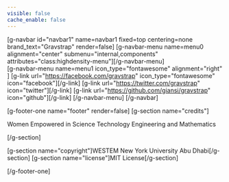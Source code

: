 ```yaml
---
visible: false
cache_enable: false
---
```


[g-navbar id="navbar1" name=navbar1 fixed=top centering=none brand_text="Gravstrap" render=false]
    [g-navbar-menu name=menu0 alignment="center" submenu="internal,components" attributes="class:highdensity-menu"][/g-navbar-menu]    
    [g-navbar-menu name=menu1 icon_type="fontawesome" alignment="right" ]
        [g-link url="https://facebook.com/gravstrap" icon_type="fontawesome" icon="facebook"][/g-link]
        [g-link url="https://twitter.com/gravstrap" icon="twitter"][/g-link]
        [g-link url="https://github.com/giansi/gravstrap" icon="github"][/g-link]
    [/g-navbar-menu]
[/g-navbar]

[g-footer-one name="footer" render=false]
[g-section name="credits"]

Women Empowered in Science Technology Engineering and Mathematics

[/g-section]

[g-section name="copyright"]WESTEM New York University Abu Dhabi[/g-section]
[g-section name="license"]MIT License[/g-section]

[/g-footer-one]
